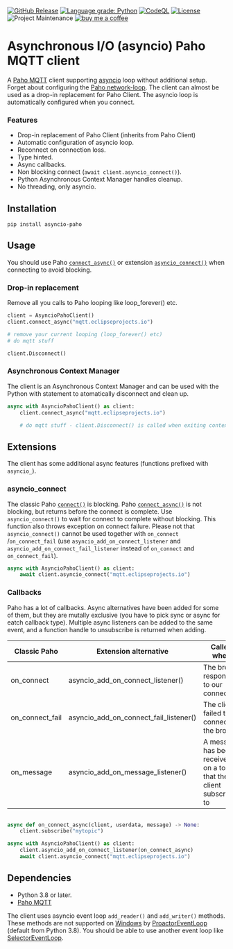 [![GitHub Release](https://img.shields.io/github/release/toreamun/asyncio-paho)](https://github.com/toreamun/asyncio-paho/releases)
[![Language grade: Python](https://img.shields.io/lgtm/grade/python/g/toreamun/asyncio-paho.svg?logo=lgtm&logoWidth=18)](https://lgtm.com/projects/g/toreamun/asyncio-paho/context:python)
[![CodeQL](https://github.com/toreamun/asyncio-paho/workflows/CodeQL/badge.svg)](https://github.com/toreamun/asyncio-paho/actions?query=workflow%3ACodeQL&)
[![License](https://img.shields.io/github/license/toreamun/asyncio-paho)](LICENSE)
![Project Maintenance](https://img.shields.io/badge/maintainer-Tore%20Amundsen%20%40toreamun-blue.svg)
[![buy me a coffee](https://img.shields.io/badge/If%20you%20like%20it-Buy%20me%20a%20coffee-orange.svg)](https://www.buymeacoffee.com/toreamun)

# Asynchronous I/O (asyncio) Paho MQTT client

A [Paho MQTT](https://github.com/eclipse/paho.mqtt.python) client supporting [asyncio](https://docs.python.org/3/library/asyncio.html) loop without additional setup. Forget about configuring the [Paho network-loop](https://github.com/eclipse/paho.mqtt.python#network-loop). The client can almost be used as a drop-in replacement for Paho Client. The asyncio loop is automatically configured when you connect. 

### Features
- Drop-in replacement of Paho Client (inherits from Paho Client)
- Automatic configuration of asyncio loop.
- Reconnect on connection loss.
- Type hinted.
- Async callbacks.
- Non blocking connect (`await client.asyncio_connect()`).
- Python Asynchronous Context Manager handles cleanup.
- No threading, only asyncio.

## Installation
```
pip install asyncio-paho
```

## Usage
You should use Paho [`connect_async()`](https://github.com/eclipse/paho.mqtt.python#connect_async) or extension [`asyncio_connect()`](#asyncio_connect) when connecting to avoid blocking.

### Drop-in replacement
Remove all you calls to Paho looping like loop_forever() etc.

```python
client = AsyncioPahoClient()
client.connect_async("mqtt.eclipseprojects.io")

# remove your current looping (loop_forever() etc)
# do mqtt stuff

client.Disconnect()

```

### Asynchronous Context Manager

The client is an Asynchronous Context Manager and can be used with the Python with statement to atomatically disconnect and clean up.

```python
async with AsyncioPahoClient() as client:
    client.connect_async("mqtt.eclipseprojects.io")

    # do mqtt stuff - client.Disconnect() is called when exiting context.

```

## Extensions

The client has some additional async features (functions prefixed with `asyncio_`).

### asyncio_connect

The classic Paho [`connect()`](https://github.com/eclipse/paho.mqtt.python#connect) is blocking. Paho [`connect_async()`](https://github.com/eclipse/paho.mqtt.python#connect_async) is not blocking, but returns before the connect is complete. Use `asyncio_connect()` to wait for connect to complete without blocking. This function also throws exception on connect failure. Please not that `asyncio_connect()` cannot be used together with `on_connect` /`on_connect_fail` (use `asyncio_add_on_connect_listener` and `asyncio_add_on_connect_fail_listener` instead of `on_connect` and `on_connect_fail`).

```python
async with AsyncioPahoClient() as client:
    await client.asyncio_connect("mqtt.eclipseprojects.io")
```

### Callbacks

Paho has a lot of callbacks. Async alternatives have been added for some of them, but they are mutally exclusive (you have to pick sync or async for eatch callback type). Multiple async listeners can be added to the same event, and a function handle to unsubscribe is returned when adding.

| Classic Paho    | Extension alternative                  | Called when                                                          |
| --------------- | -------------------------------------- | -------------------------------------------------------------------- |
| on_connect      | asyncio_add_on_connect_listener()      | The broker responds to our connection                                |
| on_connect_fail | asyncio_add_on_connect_fail_listener() | The client failed to connect to the broker                           |
| on_message      | asyncio_add_on_message_listener()      | A message has been received on a topic that the client subscribes to |

```python

async def on_connect_async(client, userdata, message) -> None:
    client.subscribe("mytopic")

async with AsyncioPahoClient() as client:
    client.asyncio_add_on_connect_listener(on_connect_async)
    await client.asyncio_connect("mqtt.eclipseprojects.io")
```

## Dependencies

- Python 3.8 or later.
- [Paho MQTT](https://github.com/eclipse/paho.mqtt.python)

The client uses asyncio event loop `add_reader()` and `add_writer()` methods. These methods are not supported on [Windows](https://docs.python.org/3/library/asyncio-platforms.html#windows) by [ProactorEventLoop](https://docs.python.org/3/library/asyncio-eventloop.html#asyncio.ProactorEventLoop) (default from Python 3.8). You should be able to use another event loop like [SelectorEventLoop](https://docs.python.org/3/library/asyncio-eventloop.html#asyncio.SelectorEventLoop).
